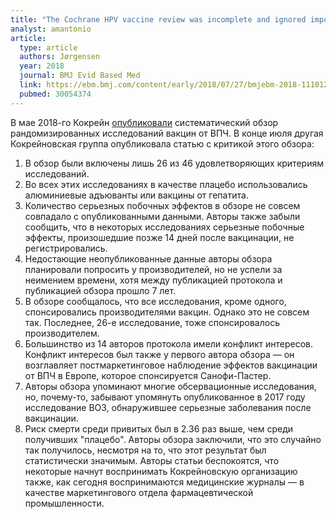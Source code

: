 ```yaml
---
title: "The Cochrane HPV vaccine review was incomplete and ignored important evidence of bias"
analyst: amantonio
article:
  type: article
  authors: Jørgensen
  year: 2018
  journal: BMJ Evid Based Med
  link: https://ebm.bmj.com/content/early/2018/07/27/bmjebm-2018-111012
  pubmed: 30054374
---
```


В мае 2018-го Кокрейн [опубликовали](https://www.ncbi.nlm.nih.gov/pubmed/29740819) систематический обзор рандомизированных исследований вакцин от ВПЧ.
В конце июля другая Кокрейновская группа опубликовала статью с критикой этого обзора:
1) В обзор были включены лишь 26 из 46 удовлетворяющих критериям исследований.
2) Во всех этих исследованиях в качестве плацебо использовались алюминиевые адъюванты или вакцины от гепатита.
3) Количество серьезных побочных эффектов в обзоре не совсем совпадало с опубликованными данными. Авторы также забыли сообщить, что в некоторых исследованиях серьезные побочные эффекты, произошедшие позже 14 дней после вакцинации, не регистрировались.
4) Недостающие неопубликованные данные авторы обзора планировали попросить у производителей, но не успели за неимением времени, хотя между публикацией протокола и публикацией обзора прошло 7 лет.
5) В обзоре сообщалось, что все исследования, кроме одного, спонсировались производителями вакцин. Однако это не совсем так. Последнее, 26-е исследование, тоже спонсировалось производителем.
6) Большинство из 14 авторов протокола имели конфликт интересов. Конфликт интересов был также у первого автора обзора — он возглавляет постмаркетинговое наблюдение эффектов вакцинации от ВПЧ в Европе, которое спонсируется Санофи-Пастер.
7) Авторы обзора упоминают многие обсервационные исследования, но, почему-то, забывают упомянуть опубликованное в 2017 году исследование ВОЗ, обнаружившее серьезные заболевания после вакцинации.
8) Риск смерти среди привитых был в 2.36 раз выше, чем среди получивших "плацебо". Авторы обзора заключили, что это случайно так получилось, несмотря на то, что этот результат был статистически значимым.
Авторы статьи беспокоятся, что некоторые начнут воспринимать Кокрейновскую организацию также, как сегодня воспринимаются медицинские журналы — в качестве маркетингового отдела фармацевтической промышленности.
